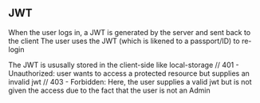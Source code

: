 ## JWT

When the user logs in, a JWT is generated by the server and sent back to the client
The user uses the JWT (which is likened to a passport/ID) to re-login 

The JWT is ususally stored in the client-side like local-storage
// 401 -  Unauthorized: user wants to access a protected resource but supplies an invalid jwt 
// 403 - Forbidden: Here, the user supplies a valid jwt but is not given the access due to the fact that the user is not an Admin